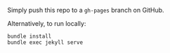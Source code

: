 Simply push this repo to a `gh-pages` branch on GitHub.

Alternatively, to run locally:

    bundle install
    bundle exec jekyll serve

